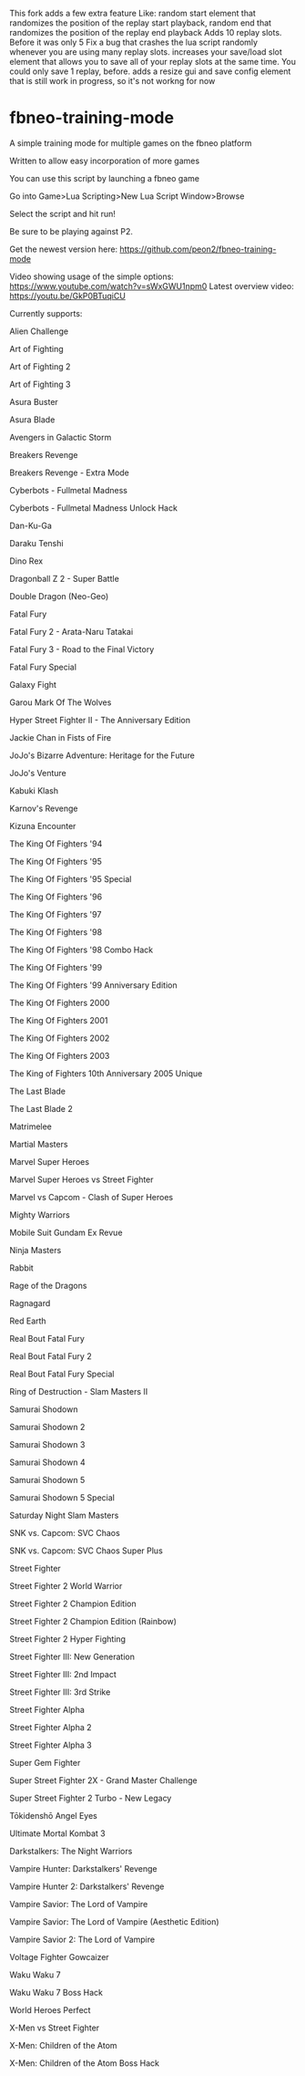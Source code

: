This fork adds a few extra feature Like: random start element that randomizes the position of the replay start playback, 
random end that randomizes the position of the replay end playback
Adds 10 replay slots. Before it was only 5
Fix a bug that crashes the lua script randomly whenever you are using many replay slots. 
increases your save/load slot element that allows you to save all of your replay slots at the same time. You could only save 1 replay, before.
adds a resize gui and save config element that is still work in progress, so it's not workng for now
 
 
 # fbneo-training-mode
A simple training mode for multiple games on the fbneo platform

Written to allow easy incorporation of more games

You can use this script by launching a fbneo game

Go into Game>Lua Scripting>New Lua Script Window>Browse

Select the script and hit run!

Be sure to be playing against P2.

Get the newest version here: https://github.com/peon2/fbneo-training-mode

Video showing usage of the simple options: https://www.youtube.com/watch?v=sWxGWU1npm0
Latest overview video: https://youtu.be/GkP0BTuqiCU


Currently supports:

Alien Challenge

Art of Fighting

Art of Fighting 2

Art of Fighting 3

Asura Buster

Asura Blade

Avengers in Galactic Storm

Breakers Revenge

Breakers Revenge - Extra Mode

Cyberbots - Fullmetal Madness

Cyberbots - Fullmetal Madness Unlock Hack

Dan-Ku-Ga

Daraku Tenshi

Dino Rex

Dragonball Z 2 - Super Battle

Double Dragon (Neo-Geo)

Fatal Fury

Fatal Fury 2 - Arata-Naru Tatakai

Fatal Fury 3 - Road to the Final Victory

Fatal Fury Special

Galaxy Fight

Garou Mark Of The Wolves

Hyper Street Fighter II - The Anniversary Edition

Jackie Chan in Fists of Fire

JoJo's Bizarre Adventure: Heritage for the Future

JoJo's Venture

Kabuki Klash

Karnov's Revenge

Kizuna Encounter

The King Of Fighters '94

The King Of Fighters '95

The King Of Fighters '95 Special

The King Of Fighters '96

The King Of Fighters '97

The King Of Fighters '98

The King Of Fighters '98 Combo Hack

The King Of Fighters '99

The King Of Fighters '99 Anniversary Edition

The King Of Fighters 2000

The King Of Fighters 2001

The King Of Fighters 2002

The King Of Fighters 2003

The King of Fighters 10th Anniversary 2005 Unique

The Last Blade

The Last Blade 2

Matrimelee

Martial Masters

Marvel Super Heroes

Marvel Super Heroes vs Street Fighter

Marvel vs Capcom - Clash of Super Heroes

Mighty Warriors

Mobile Suit Gundam Ex Revue

Ninja Masters

Rabbit

Rage of the Dragons

Ragnagard

Red Earth

Real Bout Fatal Fury

Real Bout Fatal Fury 2

Real Bout Fatal Fury Special

Ring of Destruction - Slam Masters II

Samurai Shodown

Samurai Shodown 2

Samurai Shodown 3

Samurai Shodown 4

Samurai Shodown 5

Samurai Shodown 5 Special

Saturday Night Slam Masters

SNK vs. Capcom: SVC Chaos

SNK vs. Capcom: SVC Chaos Super Plus

Street Fighter

Street Fighter 2 World Warrior

Street Fighter 2 Champion Edition

Street Fighter 2 Champion Edition (Rainbow)

Street Fighter 2 Hyper Fighting

Street Fighter III: New Generation

Street Fighter III: 2nd Impact

Street Fighter III: 3rd Strike

Street Fighter Alpha

Street Fighter Alpha 2

Street Fighter Alpha 3

Super Gem Fighter

Super Street Fighter 2X - Grand Master Challenge

Super Street Fighter 2 Turbo - New Legacy

Tōkidenshō Angel Eyes

Ultimate Mortal Kombat 3

Darkstalkers: The Night Warriors

Vampire Hunter: Darkstalkers' Revenge

Vampire Hunter 2: Darkstalkers' Revenge

Vampire Savior: The Lord of Vampire

Vampire Savior: The Lord of Vampire (Aesthetic Edition)

Vampire Savior 2: The Lord of Vampire

Voltage Fighter Gowcaizer

Waku Waku 7

Waku Waku 7 Boss Hack

World Heroes Perfect

X-Men vs Street Fighter

X-Men: Children of the Atom

X-Men: Children of the Atom Boss Hack
